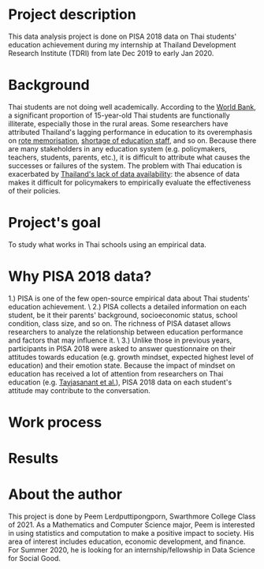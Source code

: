# Project description 

This data analysis project is done on PISA 2018 data on Thai students' education achievement during my internship at Thailand Development Research Institute (TDRI) from late Dec 2019 to early Jan 2020.

# Background

Thai students are not doing well academically. According to the [World Bank](https://www.worldbank.org/en/country/thailand/publication/wanted---a-quality-education-for-all-in-thailand), a significant proportion of 15-year-old Thai students are functionally illiterate, especially those in the rural areas. Some researchers  have attributed Thailand's lagging performance in education to its overemphasis on [rote memorisation](https://oxfordbusinessgroup.com/overview/learning-curve-despite-premium-placed-learning-sector-has-struggled-show-positive-results-0), [shortage of education staff](http://uis.unesco.org/sites/default/files/documents/secondary-teachers-in-thailand-secondary-teacher-policy-research-in-asia-2011-en.pdf), and so on. Because there are many stakeholders in any education system (e.g. policymakers, teachers, students, parents, etc.), it is difficult to attribute what causes the successes or failures of the system. The problem with Thai education is exacerbated by [Thailand's lack of data availability](https://www.bangkokpost.com/opinion/opinion/1219025/open-data-policy-the-key-to-success): the absence of data makes it difficult for policymakers to empirically evaluate the effectiveness of their policies. 

# Project's goal 
To study what works in Thai schools using an empirical data. 

# Why PISA 2018 data? 

1.) PISA is one of the few open-source empirical data about Thai students' education achievement.  \\ 
2.) PISA collects a detailed information on each student, be it their parents' background, socioeconomic status, school condition, class size, and so on. The richness of PISA dataset allows researchers to analyze the relationship between education performance and factors that may influence it.  \\
3.) Unlike those in previous years, participants in PISA 2018 were asked to answer questionnaire on their attitudes towards education (e.g. growth mindset, expected highest level of education) and their emotion state. Because the impact of mindset on education has received a lot of attention from researchers on Thai education (e.g. [Tayjasanant et al.](https://www.researchgate.net/publication/311605841_Thai_EFL_teachers_and_learners'_beliefs_and_readiness_for_autonomous_learning)), PISA 2018 data on each student's attitude may contribute to the conversation. 

# Work process

 

# Results





# About the author
This project is done by Peem Lerdputtipongporn, Swarthmore College Class of 2021. As a Mathematics and Computer Science major, Peem is interested in using statistics and computation to make a positive impact to society. His area of interest includes education, economic development, and finance. For Summer 2020, he is looking for an internship/fellowship in Data Science for Social Good. 

